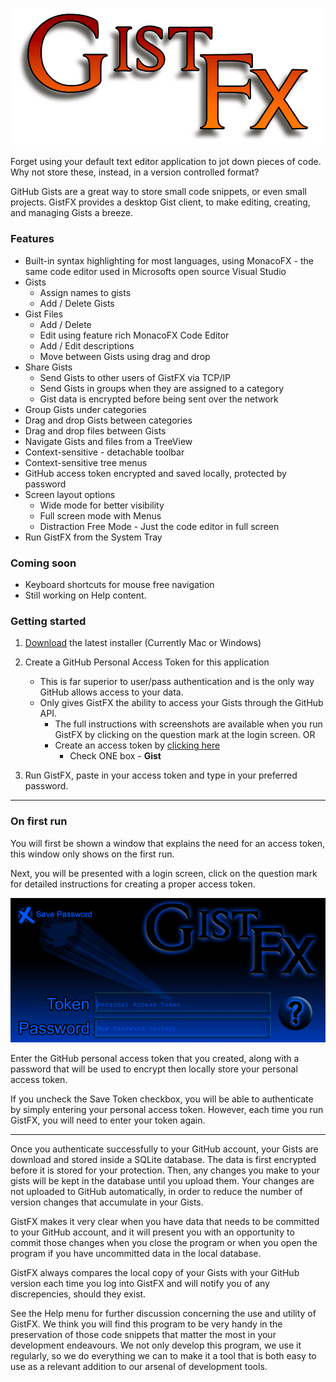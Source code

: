 ![Login image](./img/Logo.png)

Forget using your default text editor application to jot down pieces of
code. Why not store these, instead, in a version controlled format?

GitHub Gists are a great way to store small code snippets, or even small
projects. GistFX provides a desktop Gist client, to make editing, creating, and
managing Gists a breeze.

### Features
  - Built-in syntax highlighting for most  languages, using MonacoFX  - the same code editor used in Microsofts open source Visual Studio
  - Gists
    - Assign names to gists
    - Add / Delete Gists
  - Gist Files
    - Add / Delete
    - Edit using feature rich MonacoFX Code Editor
    - Add / Edit descriptions
    - Move between Gists using drag and drop
  - Share Gists
    - Send Gists to other users of GistFX via TCP/IP
    - Send Gists in groups when they are assigned to a category
    - Gist data is encrypted before being sent over the network
  - Group Gists under categories
  - Drag and drop Gists between categories
  - Drag and drop files between Gists
  - Navigate Gists and files from a TreeView
  - Context-sensitive - detachable toolbar
  - Context-sensitive tree menus
  - GitHub access token encrypted and saved locally, protected by password
  - Screen layout options
    - Wide mode for better visibility
    - Full screen mode with Menus
    - Distraction Free Mode - Just the code editor in full screen
  - Run GistFX from the System Tray
  
### Coming soon
  - Keyboard shortcuts for mouse free navigation
  - Still working on Help content.
### Getting started


  1. [Download](https://github.com/RedmondSims/GistFX/releases/tag/3.4.0) the latest installer (Currently Mac or Windows)

  2. Create a GitHub Personal Access Token for this application
     - This is far superior to user/pass authentication and is the only way GitHub allows access to your data.
     - Only gives GistFX the ability to access your Gists through the GitHub API.
       - The full instructions with screenshots are available when you run GistFX by clicking on the question mark at the login screen. OR
       - Create an access token by [clicking here](https://github.com/settings/tokens/new)
         - Check ONE box - **Gist**
    
  3. Run GistFX, paste in your access token and type in your preferred password.
---

### On first run

You will first be shown a window that explains the need for an access token, this window only shows on the first run.

Next, you will be presented with a login screen, click on the question mark for detailed instructions for creating a proper access token.

 ![Login image](./img/GistFX-Login.png) 

Enter the GitHub personal access token that you created, along with a password that will be used to encrypt then locally store your personal access token.

If you uncheck the Save Token checkbox, you will be able to authenticate by simply entering your personal access token. However, each time you run GistFX, you will need to enter your token again.

---

Once you authenticate successfully to your GitHub account, your Gists are download and stored inside a SQLite database. The data is first encrypted before it is stored for your protection. Then, any changes you make to your gists will be kept in the database until you upload them. Your changes are not uploaded to GitHub automatically, in order to reduce the number of version changes that accumulate in your Gists.

GistFX makes it very clear when you have data that needs to be committed to your GitHub account, and it will present you with an opportunity to commit those changes when you close the program or when you open the program if you have uncommitted data in the local database.

GistFX always compares the local copy of your Gists with your GitHub version each time you log into GistFX and will notify you of any discrepencies, should they exist.

See the Help menu for further discussion concerning the use and utility of GistFX. We think you will find this program to be very handy in the preservation of those code snippets that matter the most in your development endeavours. We not only develop this program, we use it regularly, so we do everything we can to make it a tool that is both easy to use as a relevant addition to our arsenal of development tools.
